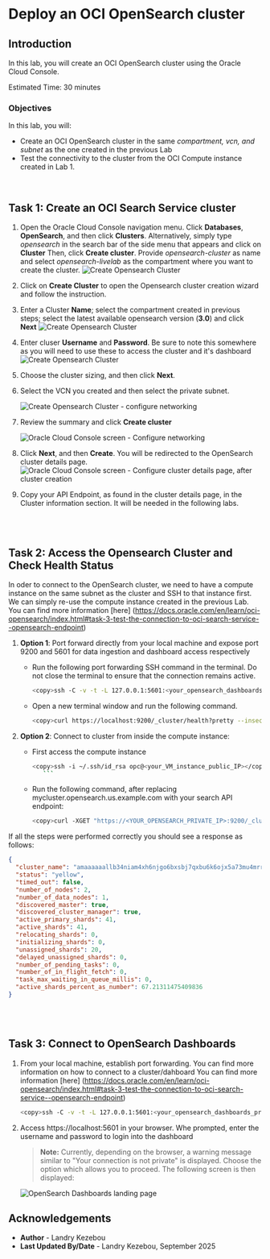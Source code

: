 # Deploy an OCI OpenSearch cluster

## Introduction

In this lab, you will create an OCI OpenSearch cluster using the Oracle Cloud Console.

Estimated Time: 30 minutes

### Objectives

In this lab, you will:
- Create an OCI OpenSearch cluster in the same *compartment, vcn, and subnet* as the one created in the previous Lab
- Test the connectivity to the cluster from the OCI Compute instance created in Lab 1.

<br />

## Task 1: Create an OCI Search Service cluster

1. Open the Oracle Cloud Console navigation menu. Click **Databases**, **OpenSearch**, and then click **Clusters**. Alternatively, simply type *opensearch* in the search bar of the side menu that appears and click on **Cluster** Then, click **Create cluster**. Provide *opensearch-cluster* as name and select *opensearch-livelab* as the compartment where you want to create the cluster.
   ![Create Opensearch Cluster](images/create-opensearch-cluster-1.png)

2. Click on **Create Cluster** to  open the Opensearch cluster creation wizard and follow the instruction.
3. Enter a Cluster **Name**; select the compartment created in previous steps; select the latest available opensearch version (**3.0**) and click **Next**
![Create Opensearch Cluster](images/create-opensearch-cluster-2.png)

5. Enter cluser **Username** and **Password**. Be sure to note this somewhere as you will need to use these to access the cluster and it's dashboard
![Create Opensearch Cluster](images/create-opensearch-cluster-3.png)

6. Choose the cluster sizing, and then click **Next**.

7. Select the VCN you created and then select the private subnet.

   ![Create Opensearch Cluster - configure networking](images/create-opensearch-cluster-4.png)
8. Review the summary and click **Create cluster**

   ![Oracle Cloud Console screen - Configure networking](../images/image3-5.png)

9. Click **Next**, and then **Create**. You will be redirected to the OpenSearch cluster details page.
![Oracle Cloud Console screen - Configure cluster details page, after cluster creation](images/create-opensearch-cluster-5.png)


10. Copy your API Endpoint, as found in the cluster details page, in the Cluster information section. It will be needed in the following labs.




<br /><br />

## Task 2: Access the Opensearch Cluster and Check Health Status

In oder to connect to the OpenSearch cluster, we need to have a compute instance on the same subnet as the cluster and SSH to that instance first. We can simply re-use the compute instance created in the previous Lab.
You can find more information [here] (https://docs.oracle.com/en/learn/oci-opensearch/index.html#task-3-test-the-connection-to-oci-search-service--opensearch-endpoint)

1. **Option 1**: Port forward directly from your local machine and expose port 9200 and 5601 for data ingestion and dashboard access respectively

   - Run the following port forwarding SSH command in the terminal. Do not close the terminal to ensure that the connection remains active.

      ```bash
      <copy>ssh -C -v -t -L 127.0.0.1:5601:<your_opensearch_dashboards_private_IP>:5601 -L 127.0.0.1:9200:<your_opensearch_private_IP>:9200 opc@<your_VM_instance_public_IP> -i ~/.ssh/id_rsa</copy>
      ```

   - Open a new terminal window and run the following command.

      ```bash
      <copy>curl https://localhost:9200/_cluster/health?pretty --insecure</copy>
      ```
2. **Option 2**: Connect to cluster from inside the compute instance:
   - First access the compute instance
      ```bash
      <copy>ssh -i ~/.ssh/id_rsa opc@<your_VM_instance_public_IP></copy>
         ```

   - Run the following command, after replacing mycluster.opensearch.us.example.com with your search API endpoint:

      ```bash
      <copy>curl -XGET "https://<YOUR_OPENSEARCH_PRIVATE_IP>:9200/_cluster/health?pretty" -k -u <USERID:PASSWORD></copy>
      ```

If all the steps were performed correctly you should see a response as follows:

```json
{
  "cluster_name": "amaaaaaallb34niam4xh6njgo6bxsbj7qxbu6k6ojx5a73mu4mrrkz6rhkva",
  "status": "yellow",
  "timed_out": false,
  "number_of_nodes": 2,
  "number_of_data_nodes": 1,
  "discovered_master": true,
  "discovered_cluster_manager": true,
  "active_primary_shards": 41,
  "active_shards": 41,
  "relocating_shards": 0,
  "initializing_shards": 0,
  "unassigned_shards": 20,
  "delayed_unassigned_shards": 0,
  "number_of_pending_tasks": 0,
  "number_of_in_flight_fetch": 0,
  "task_max_waiting_in_queue_millis": 0,
  "active_shards_percent_as_number": 67.21311475409836
}
```


<br /><br />

## Task 3: Connect to OpenSearch Dashboards

1. From your local machine, establish port forwarding. You can find more information on how to connect to a cluster/dahboard You can find more information [here] (https://docs.oracle.com/en/learn/oci-opensearch/index.html#task-3-test-the-connection-to-oci-search-service--opensearch-endpoint)


      ```bash
      <copy>ssh -C -v -t -L 127.0.0.1:5601:<your_opensearch_dashboards_private_IP>:5601 opc@<your_instance_public_ip> -i <path_to_your_private_key></copy>
      ```

2. Access https://localhost:5601 in your browser. Whe prompted, enter the username and password to login into the dashboard
   > **Note:** Currently, depending on the browser, a warning message similar to "Your connection is not private" is displayed. Choose the option which allows you to proceed. The following screen is then displayed:

   ![OpenSearch Dashboards landing page](images/opensearch-dashboard.png)


## Acknowledgements

* **Author** - Landry Kezebou
* **Last Updated By/Date** - Landry Kezebou, September 2025
